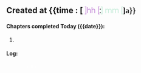 ## Created at {{time : [ <span style="font-family: 'Roboto Light',Comfortaa,sans-Serif;"><span style="color:#c9d">]hh [</span>:<span style="color:#ced">] mm [</span></span><span style="font-family:Comfortaa;">]a}}</span>
#### Chapters completed Today ({{date}}):
1. 
#### Log:
<div style="font-family:dekko;margin-left:50px;color:#fffb;">
	hello
</div>
